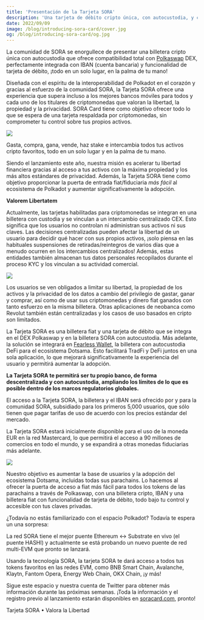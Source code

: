 ```yaml
---
title: 'Presentación de la Tarjeta SORA'
description: 'Una tarjeta de débito cripto única, con autocustodia, y creada para el futuro interoperable.'
date: 2022/09/09
image: /blog/introducing-sora-card/cover.jpg
og: /blog/introducing-sora-card/og.jpg
---
```


La comunidad de SORA se enorgullece de presentar una billetera cripto única con autocustodia que ofrece compatibilidad total con [Polkaswap](http://polkaswap.io/) DEX, perfectamente integrada con IBAN (cuenta bancaria) y funcionalidad de tarjeta de débito, ¡todo en un solo lugar, en la palma de tu mano!

<YoutubeVideo id="TUcH7hl0K-I" cover="https://miro.medium.com/v2/resize:fit:1400/format:webp/0*YH6f6bgNSBn6ZZnd.png" class="my-xl"></YoutubeVideo>

Diseñada con el espíritu de la interoperabilidad de Polkadot en el corazón y gracias al esfuerzo de la comunidad SORA, la Tarjeta SORA ofrece una experiencia que supera incluso a los mejores bancos móviles para todos y cada uno de los titulares de criptomonedas que valoran la libertad, la propiedad y la privacidad. SORA Card tiene como objetivo ofrecer todo lo que se espera de una tarjeta respaldada por criptomonedas, sin comprometer tu control sobre tus propios activos.

![](https://miro.medium.com/v2/resize:fit:1400/0*mX4SnXqz7RqLpK2m.png)

Gasta, compra, gana, vende, haz stake e intercambia todos tus activos cripto favoritos, todo en un solo lugar y en la palma de tu mano.

Siendo el lanzamiento este año, nuestra misión es acelerar tu libertad financiera gracias al acceso a tus activos con la máxima propiedad y los más altos estándares de privacidad. Además, la Tarjeta SORA tiene como objetivo proporcionar la puerta de entrada fiat/fiduciaria *más fácil* al ecosistema de Polkadot y aumentar significativamente la adopción.

**Valorem Libertatem**

Actualmente, las tarjetas habilitadas para criptomonedas se integran en una billetera con custodia y se vinculan a un intercambio centralizado CEX. Esto significa que los usuarios no controlan ni administran sus activos ni sus claves. Las decisiones centralizadas pueden afectar la libertad de un usuario para decidir qué hacer con sus propios activos, ¡solo piensa en las habituales suspensiones de retiradas/reintegros de varios días que a menudo ocurren en los intercambios centralizados! Además, estas entidades también almacenan tus datos personales recopilados durante el proceso KYC y los vinculan a su actividad comercial.

![](https://miro.medium.com/v2/resize:fit:1400/0*4hPCIVDpl8XF88hR.png)

Los usuarios se ven obligados a limitar su libertad, la propiedad de los activos y la privacidad de los datos a cambio del privilegio de gastar, ganar y comprar, así como de usar sus criptomonedas y dinero fiat ganados con tanto esfuerzo en la misma billetera. Otras aplicaciones de neobanca como Revolut también están centralizadas y los casos de uso basados en cripto son limitados.

La Tarjeta SORA es una billetera fiat y una tarjeta de débito que se integra en el DEX Polkaswap y en la billetera SORA con autocustodia. Más adelante, la solución se integrará en [Fearless Wallet](https://fearlesswallet.io/), la billetera con autocustodia DeFi para el ecosistema Dotsama. Esto facilitará TradFi y DeFi juntos en una sola aplicación, lo que mejorará significativamente la experiencia del usuario y permitirá aumentar la adopción.

**La Tarjeta SORA te permitirá ser tu propio banco, de forma descentralizada y con autocustodia, ampliando los límites de lo que es posible dentro de los marcos regulatorios globales.**

El acceso a la Tarjeta SORA, la billetera y el IBAN será ofrecido por y para la comunidad SORA, subsidiado para los primeros 5,000 usuarios, que sólo tienen que pagar tarifas de uso de acuerdo con los precios estándar del mercado.

La Tarjeta SORA estará inicialmente disponible para el uso de la moneda EUR en la red Mastercard, lo que permitirá el acceso a 90 millones de comercios en todo el mundo, y se expandirá a otras monedas fiduciarias más adelante.

![](https://miro.medium.com/v2/resize:fit:1400/0*Aw02qONs3aFP1kAC.png)

Nuestro objetivo es aumentar la base de usuarios y la adopción del ecosistema Dotsama, incluidas todas sus parachains. Lo hacemos al ofrecer la puerta de acceso a fiat más fácil para todos los tokens de las parachains a través de Polkaswap, con una billetera cripto, IBAN y una billetera fiat con funcionalidad de tarjeta de débito, todo bajo tu control y accesible con tus claves privadas.

¿Todavía no estás familiarizado con el espacio Polkadot? Todavía te espera un una sorpresa:

La red SORA tiene el mejor puente Ethereum <-> Substrate en vivo (el puente HASHI) y actualmente se está probando un nuevo puente de red multi-EVM que pronto se lanzará.

Usando la tecnología SORA, la tarjeta SORA te dará acceso a todos tus tokens favoritos en las redes EVM, como BNB Smart Chain, Avalanche, Klaytn, Fantom Opera, Energy Web Chain, OKX Chain, ¡y más!

Sigue este espacio y nuestra cuenta de Twitter para obtener más información durante las próximas semanas. ¡Toda la información y el registro previo al lanzamiento estarán disponibles en [soracard.com](http://soracard.com/), pronto!

Tarjeta SORA • Valora la Libertad
